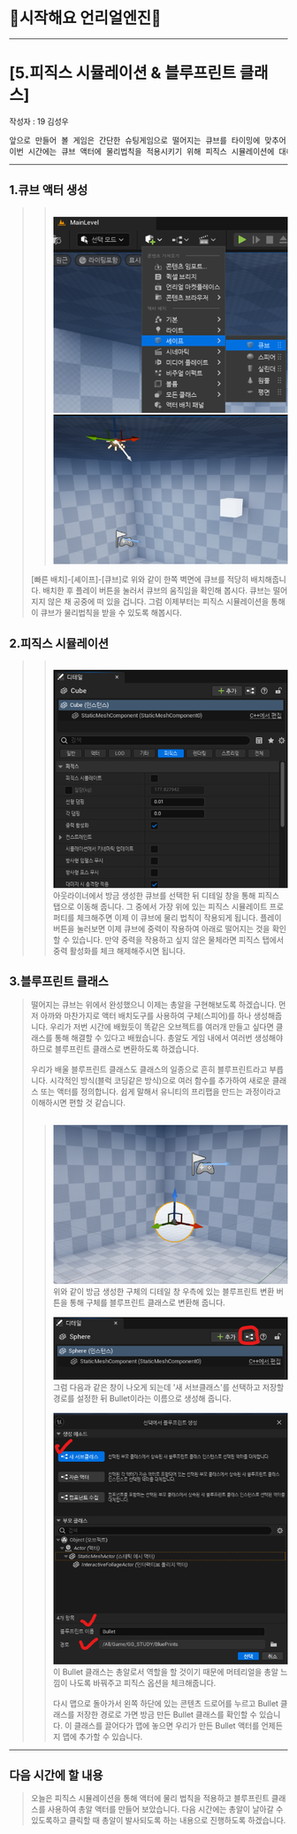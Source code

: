 # :raccoon:시작해요 언리얼엔진🌳


---

# [5.피직스 시뮬레이션 & 블루프린트 클래스]
작성자 : 19 김성우

<pre>
앞으로 만들어 볼 게임은 간단한 슈팅게임으로 떨어지는 큐브를 타이밍에 맞추어 쏴서 창문 밖으로 밀어내는 게임입니다.
이번 시간에는 큐브 액터에 물리법칙을 적용시키기 위해 피직스 시뮬레이션에 대해 알아보고 총알을 블루프린트 클래스로 만들어 보겠습니다.
</pre>

---
  
## 1.큐브 액터 생성
>> <br>![image](./Pic/p1.png)
>> <br>![image](./Pic/p2.png)
>
> [빠른 배치]-[셰이프]-[큐브]로 위와 같이 한쪽 벽면에 큐브를 적당히 배치해줍니다.
> 배치한 후 플레이 버튼을 눌러서 큐브의 움직임을 확인해 봅시다.
> 큐브는 떨어지지 않은 채 공중에 떠 있을 겁니다. 그럼 이제부터는 피직스 시뮬레이션을 통해 이 큐브가 물리법칙을 받을 수 있도록 해봅시다.

## 2.피직스 시뮬레이션
>> <br>![image](./Pic/p3.png)
> <br>아웃라이너에서 방금 생성한 큐브를 선택한 뒤 디테일 창을 통해 피직스 탭으로 이동해 줍니다.
> 그 중에서 가장 위에 있는 피직스 시뮬레이트 프로퍼티를 체크해주면 이제 이 큐브에 물리 법칙이 작용되게 됩니다.
> 플레이 버튼을 눌러보면 이제 큐브에 중력이 작용하여 아래로 떨어지는 것을 확인할 수 있습니다.
> 만약 중력을 작용하고 싶지 않은 물체라면 피직스 탭에서 중력 활성화를 체크 해제해주시면 됩니다.

## 3.블루프린트 클래스
> 떨어지는 큐브는 위에서 완성했으니 이제는 총알을 구현해보도록 하겠습니다.
> 먼저 아까와 마찬가지로 액터 배치도구를 사용하여 구체(스피어)를 하나 생성해줍니다.
> 우리가 저번 시간에 배웠듯이 똑같은 오브젝트를 여러개 만들고 싶다면 클래스를 통해 해결할 수 있다고 배웠습니다. 총알도 게임 내에서 여러번 생성해야 하므로 블루프린트 클래스로 변환하도록 하겠습니다.
> <br><br> 우리가 배울 블루프린트 클래스도 클래스의 일종으로 흔히 블루프린트라고 부릅니다. 시각적인 방식(블럭 코딩같은 방식)으로 여러 함수를 추가하여 새로운 클래스 또는 액터를 정의합니다.
> 쉽게 말해서 유니티의 프리팹을 만드는 과정이라고 이해하시면 편할 것 같습니다.
> <br><br>
>> ![image](./Pic/p4.png)
> 위와 같이 방금 생성한 구체의 디테일 창 우측에 있는 블루프린트 변환 버튼을 통해 구체를 블루프린트 클래스로 변환해 줍니다.
>> <br><br> ![image](./Pic/p5.png)
> <br> 그럼 다음과 같은 창이 나오게 되는데 '새 서브클래스'를 선택하고 저장할 경로를 설정한 뒤 Bullet이라는 이름으로 생성해 줍니다.
>> <br><br> ![image](./Pic/p6.png)
> <br> 이 Bullet 클래스는 총알로서 역할을 할 것이기 때문에 머테리얼을 총알 느낌이 나도록 바꿔주고 피직스 옵션을 체크해줍니다.
> <br><br> 다시 맵으로 돌아가서 왼쪽 하단에 있는 콘텐츠 드로어를 누르고 Bullet 클래스를 저장한 경로로 가면 방금 만든 Bullet 클래스를 확인할 수 있습니다.
> 이 클래스를 끌어다가 맵에 놓으면 우리가 만든 Bullet 액터를 언제든지 맵에 추가할 수 있습니다.



---
## 다음 시간에 할 내용
> 오늘은 피직스 시뮬레이션을 통해 액터에 물리 법칙을 적용하고 블루프린트 클래스를 사용하여 총알 액터를 만들어 보았습니다.
> 다음 시간에는 총알이 날아갈 수 있도록하고 클릭할 때 총알이 발사되도록 하는 내용으로 진행하도록 하겠습니다.

